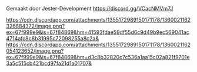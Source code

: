 Gemaakt door Jester-Development https://discord.gg/VCacNMVm7J

https://cdn.discordapp.com/attachments/1355172989150171178/1360021162326884372/image.png?ex=67f999e9&is=67f84869&hm=41593fdae59df55d6c9d49b9ec569041ac4714afc8c8b31995c72098255a8c2a&
https://cdn.discordapp.com/attachments/1355172989150171178/1360021162054123652/image.png?ex=67f999e9&is=67f84869&hm=d3c8b32820c7c536a1aa15c02a821f9701e3a5c515cb421bcd97fa21d1a01707&
